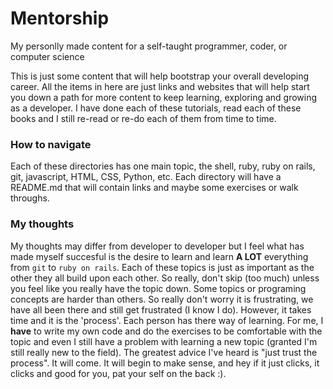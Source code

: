 # Mentorship
My personlly made content for a self-taught programmer, coder, or computer science

This is just some content that will help bootstrap your overall
developing career. All the items in here are just links and websites that will
help start you down a path for more content to keep learning, exploring and
growing as a developer. I have done each of these tutorials, read each of these
books and I still re-read or re-do each of them from time to time.

### How to navigate
Each of these directories has one main topic, the shell, ruby, ruby on rails,
git, javascript, HTML, CSS, Python, etc. Each directory will have a README.md
that will contain links and maybe some exercises or walk throughs.

### My thoughts
My thoughts may differ from developer to developer but I feel what has made
myself succesful is the desire to learn and learn **A LOT** everything from `git` to `ruby on
rails`. Each of these topics is just as important as the other they all build
upon each other. So really, don't skip (too much) unless you feel like you really
have the topic down. Some topics or programing concepts are harder than others.
So really don't worry it is frustrating, we have all been there
and still get frustrated (I know I do). However, it takes time and it is the 'process'.
Each person has there way of learning. For me, I **have** to write my own code and
do the exercises to be comfortable with the topic and even I still have a
problem with learning a new topic (granted I'm still really new to the field).
The greatest advice I've heard is "just trust the process". It will come. It
will begin to make sense, and hey if it just clicks, it clicks and good for you,
pat your self on the back :).

